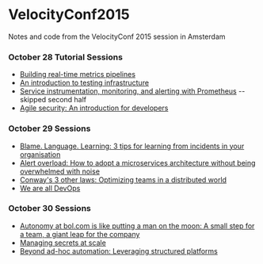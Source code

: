 # VelocityConf2015
Notes and code from the VelocityConf 2015 session in Amsterdam
### October 28 Tutorial Sessions
* [Building real-time metrics pipelines](http://velocityconf.com/devops-web-performance-eu-2015/public/schedule/detail/45820)
* [An introduction to testing infrastructure](http://velocityconf.com/devops-web-performance-eu-2015/public/schedule/detail/45385)
* [Service instrumentation, monitoring, and alerting with Prometheus](http://velocityconf.com/devops-web-performance-eu-2015/public/schedule/detail/44247) -- skipped second half
* [Agile security: An introduction for developers](http://velocityconf.com/devops-web-performance-eu-2015/public/schedule/detail/45150)

### October 29 Sessions
* [Blame. Language. Learning: 3 tips for learning from incidents in your organisation](http://velocityconf.com/devops-web-performance-eu-2015/public/schedule/detail/44013)
* [Alert overload: How to adopt a microservices architecture without being overwhelmed with noise](http://velocityconf.com/devops-web-performance-eu-2015/public/schedule/detail/44556)
* [Conway's 3 other laws: Optimizing teams in a distributed world](http://velocityconf.com/devops-web-performance-eu-2015/public/schedule/detail/44500)
* [We are all DevOps](http://velocityconf.com/devops-web-performance-eu-2015/public/schedule/detail/43962)

### October 30 Sessions
* [Autonomy at bol.com is like putting a man on the moon: A small step for a team, a giant leap for the company](http://velocityconf.com/devops-web-performance-eu-2015/public/schedule/detail/43966)
* [Managing secrets at scale](http://velocityconf.com/devops-web-performance-eu-2015/public/schedule/detail/44256)
* [Beyond ad-hoc automation: Leveraging structured platforms](http://velocityconf.com/devops-web-performance-eu-2015/public/schedule/detail/45238)
